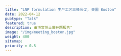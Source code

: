 ```yaml
---
title: "LNP formulation 生产工艺高峰会议, 美国 Boston"
date: 2022-04-12
pubtype: "Talk"
featured: true
description: 田博文博士做开题报告"
image: "/img/meeting_boston.jpg"
weight: 400
sitemap:
priority : 0.8
---
```





